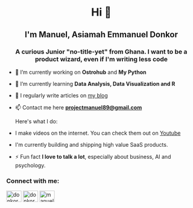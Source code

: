 <h1 align="center">Hi 👋</h1>
<h2 align="center">I'm Manuel, Asiamah Emmanuel Donkor</h2>
<h3 align="center">A curious Junior "no-title-yet" from Ghana. I want to be a product wizard, even if I'm writing less code</h3>

- 🔭 I’m currently working on **Ostrohub** and **My Python**

- 🌱 I’m currently learning **Data Analysis, Data Visualization and R**

- 📝 I regularly write articles on [my blog](https://www.asiamahemmanuel.com)

- 📫 Contact me here **projectmanuel89@gmail.com**

  Here's what I do:
  
- I make videos on the internet. You can check them out on [Youtube](https://youtube.com/projectmanuel)
  
- I'm currently building and shipping high value SaaS products. 

- ⚡ Fun fact **I love to talk a lot**, especially about business, AI and psychology.

<h3 align="left">Connect with me:</h3>
<p align="left">
<a href="https://twitter.com/donkorbn" target="blank"><img align="center" src="https://raw.githubusercontent.com/rahuldkjain/github-profile-readme-generator/master/src/images/icons/Social/twitter.svg" alt="donkorbn" height="30" width="40" /></a>
<a href="https://linkedin.com/in/donkormanuel" target="blank"><img align="center" src="https://raw.githubusercontent.com/rahuldkjain/github-profile-readme-generator/master/src/images/icons/Social/linked-in-alt.svg" alt="donkormanuel" height="30" width="40" /></a>
<a href="https://fb.com/manueldigital123" target="blank"><img align="center" src="https://raw.githubusercontent.com/rahuldkjain/github-profile-readme-generator/master/src/images/icons/Social/facebook.svg" alt="manueldigital123" height="30" width="40" /></a>
</p>
